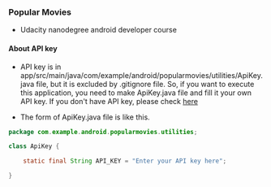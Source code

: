 ### Popular Movies
- Udacity nanodegree android developer course

#### About API key
- API key is in app/src/main/java/com/example/android/popularmovies/utilities/ApiKey.java file, but it is excluded by .gitignore file. So, if you want to execute this application, you need to make ApiKey.java file and fill it your own API key. If you don't have API key, please check [here](https://www.themoviedb.org/faq/api)

- The form of ApiKey.java file is like this.
```ApiKey.java
package com.example.android.popularmovies.utilities;

class ApiKey {

    static final String API_KEY = "Enter your API key here";

}
```
